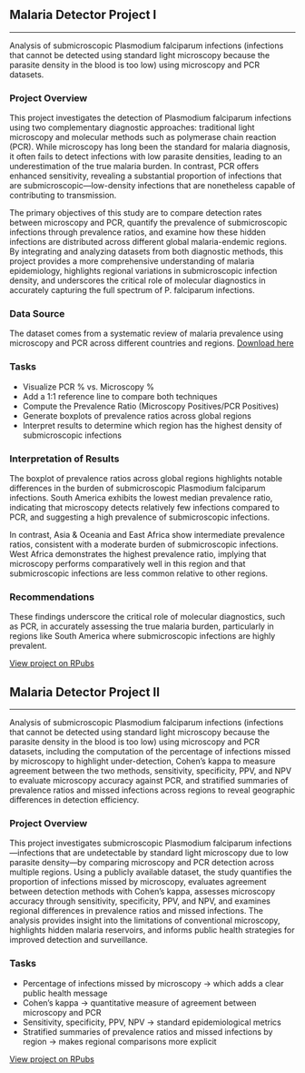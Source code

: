 ## Malaria Detector Project I

---

Analysis of submicroscopic Plasmodium falciparum infections (infections that cannot be detected using standard light microscopy because the parasite density in the blood is too low) using microscopy and PCR datasets.

### Project  Overview
This project investigates the detection of Plasmodium falciparum infections using two complementary diagnostic approaches: traditional light microscopy and molecular methods such as polymerase chain reaction (PCR). While microscopy has long been the standard for malaria diagnosis, it often fails to detect infections with low parasite densities, leading to an underestimation of the true malaria burden. In contrast, PCR offers enhanced sensitivity, revealing a substantial proportion of infections that are submicroscopic—low-density infections that are nonetheless capable of contributing to transmission.

The primary objectives of this study are to compare detection rates between microscopy and PCR, quantify the prevalence of submicroscopic infections through prevalence ratios, and examine how these hidden infections are distributed across different global malaria-endemic regions. By integrating and analyzing datasets from both diagnostic methods, this project provides a more comprehensive understanding of malaria epidemiology, highlights regional variations in submicroscopic infection density, and underscores the critical role of molecular diagnostics in accurately capturing the full spectrum of P. falciparum infections.

### Data Source
The dataset comes from a systematic review of malaria prevalence using microscopy and PCR across different countries and regions. [Download here]( https://raw.githubusercontent.com/HackBio-Internship/public_datasets/main/R/lancet_malaria.txt)


### Tasks
- Visualize PCR % vs. Microscopy %
- Add a 1:1 reference line to compare both techniques
- Compute the Prevalence Ratio (Microscopy Positives/PCR Positives)
- Generate boxplots of prevalence ratios across global regions
- Interpret results to determine which region has the highest density of submicroscopic infections

### Interpretation of Results
The boxplot of prevalence ratios across global regions highlights notable differences in the burden of submicroscopic Plasmodium falciparum infections. South America exhibits the lowest median prevalence ratio, indicating that microscopy detects relatively few infections compared to PCR, and suggesting a high prevalence of submicroscopic infections.

In contrast, Asia & Oceania and East Africa show intermediate prevalence ratios, consistent with a moderate burden of submicroscopic infections. West Africa demonstrates the highest prevalence ratio, implying that microscopy performs comparatively well in this region and that submicroscopic infections are less common relative to other regions.

### Recommendations
These findings underscore the critical role of molecular diagnostics, such as PCR, in accurately assessing the true malaria burden, particularly in regions like South America where submicroscopic infections are highly prevalent.

[View project on RPubs](https://rpubs.com/Akinjide/1343701)



## Malaria Detector Project II
---

Analysis of submicroscopic Plasmodium falciparum infections (infections that cannot be detected using standard light microscopy because the parasite density in the blood is too low) using microscopy and PCR datasets, including the computation of the percentage of infections missed by microscopy to highlight under-detection, Cohen’s kappa to measure agreement between the two methods, sensitivity, specificity, PPV, and NPV to evaluate microscopy accuracy against PCR, and stratified summaries of prevalence ratios and missed infections across regions to reveal geographic differences in detection efficiency.

### Project Overview
This project investigates submicroscopic Plasmodium falciparum infections—infections that are undetectable by standard light microscopy due to low parasite density—by comparing microscopy and PCR detection across multiple regions. Using a publicly available dataset, the study quantifies the proportion of infections missed by microscopy, evaluates agreement between detection methods with Cohen’s kappa, assesses microscopy accuracy through sensitivity, specificity, PPV, and NPV, and examines regional differences in prevalence ratios and missed infections. The analysis provides insight into the limitations of conventional microscopy, highlights hidden malaria reservoirs, and informs public health strategies for improved detection and surveillance.

### Tasks
- Percentage of infections missed by microscopy → which adds a clear public health message 
- Cohen’s kappa → quantitative measure of agreement between microscopy and PCR 
- Sensitivity, specificity, PPV, NPV → standard epidemiological metrics 
- Stratified summaries of prevalence ratios and missed infections by region → makes regional comparisons more explicit

[View project on RPubs](https://rpubs.com/Akinjide/1345793)
